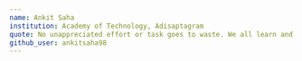 ```yaml
---
name: Ankit Saha
institution: Academy of Technology, Adisaptagram
quote: No unappreciated effort or task goes to waste. We all learn and grow from the experience and mistakes while doing the task.
github_user: ankitsaha98
---
```

